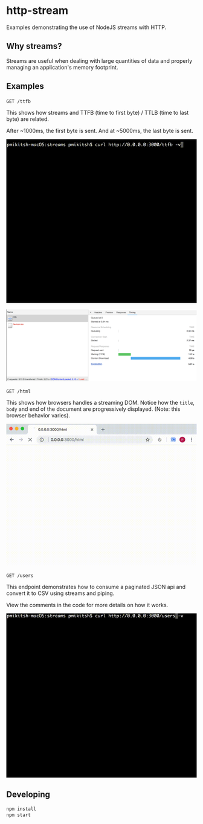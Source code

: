 # http-stream

Examples demonstrating the use of NodeJS streams with HTTP.

## Why streams?

Streams are useful when dealing with large quantities of data and properly managing an application's memory footprint.

## Examples

`GET /ttfb`

This shows how streams and TTFB (time to first byte) / TTLB (time to last byte) are related.

After ~1000ms, the first byte is sent. And at ~5000ms, the last byte is sent.

![HTTP GET /ttfb](ttfb.gif)

![HTTP GET /ttfb](ttfb.png)

`GET /html`

This shows how browsers handles a streaming DOM. Notice how the `title`, `body` and end of the document are progressively displayed. (Note: this browser behavior varies).

![HTTP GET /html](html.gif)

`GET /users`

This endpoint demonstrates how to consume a paginated JSON api and convert it to CSV using streams and piping.

View the comments in the code for more details on how it works.

![HTTP GET /users](users.gif)

## Developing

```
npm install
npm start
```
